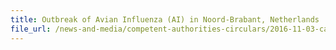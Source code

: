 ```yaml
---
title: Outbreak of Avian Influenza (AI) in Noord-Brabant, Netherlands 
file_url: /news-and-media/competent-authorities-circulars/2016-11-03-ca.pdf
---
```

